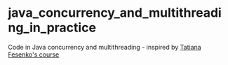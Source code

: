 # java_concurrency_and_multithreading_in_practice
Code in Java concurrency and multithreading - inspired by [Tatiana Fesenko's course](https://github.com/PacktPublishing/Java-Concurrency-Multithreading-in-Practice/tree/master)
